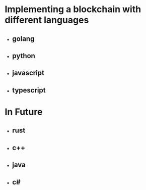 # Implementing a blockchain with different languages

- ## golang
- ## python
- ## javascript
- ## typescript

# In Future
- ## rust
- ## c++
- ## java
- ## c#
